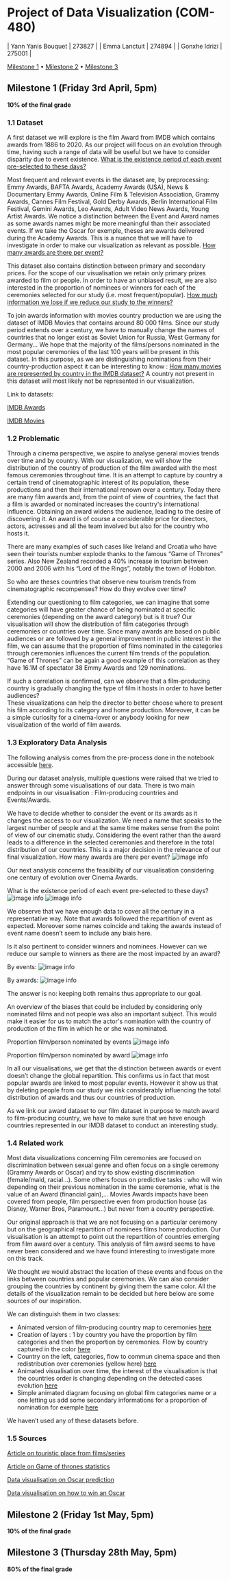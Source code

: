 # Project of Data Visualization (COM-480)

| Yann Yanis Bouquet | 273827 |
| Emma Lanctuit | 274894 |
| Gonxhe Idrizi | 275001 |

[Milestone 1](#milestone-1-friday-3rd-april-5pm) • [Milestone 2](#milestone-2-friday-1st-may-5pm) • [Milestone 3](#milestone-3-thursday-28th-may-5pm)

## Milestone 1 (Friday 3rd April, 5pm)
**10% of the final grade**
### 1.1 Dataset

A first dataset we will explore is the film Award from IMDB which contains awards from 1886 to 2020. As our project will focus on an evolution through time, having such a range of data will be useful but we have to consider disparity due to event existence. [What is the existence period of each event pre-selected to these days?](#13-exploratory-data-analysis)

Most frequent and relevant events in the dataset are, by preprocessing: Emmy Awards, BAFTA Awards, Academy Awards (USA), News & Documentary Emmy Awards, Online Film & Television Association, Grammy Awards, Cannes Film Festival, Gold Derby Awards, Berlin International Film Festival, Gemini Awards, Leo Awards, Adult Video News Awards, Young Artist Awards. We notice a distinction between the Event and Award names as some awards names might be more meaningful than their associated events. If we take the Oscar for exemple, theses are awards delivered during the Academy Awards. This is a nuance that we will have to investigate in order to make our visualization as relevant as possible. [How many awards are there per event?](#13-exploratory-data-analysis)

This dataset also contains distinction between primary and secondary prices. For the scope of our visualisation we retain only primary prizes awarded to film or people. In order to have an unbiased result, we are also interested in the proportion of nominees or winners for each of the ceremonies selected for our study (i.e. most frequent/popular). [How much information we lose if we reduce our study to the winners?](#13-exploratory-data-analysis)

To join awards information with movies country production we are using the dataset of IMDB Movies that contains around 80 000 films. Since our study period extends over a century, we have to manually change the names of countries that no longer exist as Soviet Union for Russia, West Germany for Germany… We hope that the majority of the films/persons nominated in the most popular ceremonies of the last 100 years will be present in this dataset. In this purpose, as we are distinguishing nominations from their country-production aspect it can be interesting to know : [How many movies are represented by country in the IMDB dataset?](#13-exploratory-data-analysis) A country not present in this dataset will most likely not be represented in our visualization.

Link to datasets:

[IMDB Awards](https://www.kaggle.com/iwooloowi/film-awards-imdb)

[IMDB Movies](https://www.kaggle.com/stefanoleone992/imdb-extensive-dataset)

### 1.2 Problematic

Through a cinema perspective, we aspire to analyse general movies trends over time and by country.
With our visualization, we will show the distribution of the country of production of the film awarded with the most famous ceremonies throughout time. It is an attempt to capture by country a certain trend of cinematographic interest of its population, these productions and then their international renown over a century.
Today there are many film awards and, from the point of view of countries, the fact that a film is awarded or nominated increases the country's international influence. Obtaining an award widens the audience, leading to the desire of discovering it. An award is of course a considerable price for directors, actors, actresses and all the team involved but also for the country who hosts it.

There are many examples of such cases like Ireland and Croatia who have seen their tourists number explode thanks to the famous “Game of Thrones” series. Also New Zealand recorded a 40% increase in tourism between 2000 and 2006 with his “Lord of the Rings”, notably the town of Hobbiton.

So who are theses countries that observe new tourism trends from cinematographic recompenses? How do they evolve over time?

Extending our questioning to film categories, we can imagine that some categories will have greater chance of being nominated at specific ceremonies (depending on the award category) but is it true? Our visualisation will show the distribution of film categories through ceremonies or countries over time. Since many awards are based on public audiences or are followed by a general improvement in public interest in the film, we can assume that the proportion of films nominated in the categories through ceremonies influences the current film trends of the population. “Game of Thrones” can be again a good example of this correlation as they have 16.1M of spectator 38 Emmy Awards and 129 nominations.

If such a correlation is confirmed, can we observe that a film-producing country is gradually changing the type of film it hosts in order to have better audiences?  
These visualizations can help the director to better choose where to present his film according to its category and home production.
Moreover, it can be a simple curiosity for a cinema-lover or anybody looking for new visualization of the world of film awards.

### 1.3 Exploratory Data Analysis

The following analysis comes from the pre-process done in the notebook accessible [here](./Preprocess/Data_Analysis_M1.ipynb).

During our dataset analysis, multiple questions were raised that we tried to answer through some visualisations of our data. There is two main endpoints in our visualisation : Film-producing countries and Events/Awards.

We have to decide whether to consider the event or its awards as it changes the access to our visualization. We need a name that speaks to the largest number of people and at the same time makes sense from the point of view of our cinematic study. Considering the event rather than the award leads to a difference in the selected ceremonies and therefore in the total distribution of our countries. This is a major decision in the relevance of our final visualization.
How many awards are there per event?
![image info](./Preprocess/figures/awards_by_event.jpeg)

Our next analysis concerns the feasibility of our visualisation considering one century of evolution over Cinema Awards.

What is the existence period of each event pre-selected to these days?
![image info](./Preprocess/figures/activity_periods_by_awards.jpeg)
![image info](./Preprocess/figures/activity_periods_by_event.jpeg)

We observe that we have enough data to cover all the century in a representative way. Note that awards followed the repartition of event as expected. Moreover some names coincide and taking the awards instead of event name doesn’t seem to include any biais here.

Is it also pertinent to consider winners and nominees. However can we reduce our sample to winners as there are the most impacted by an award?

By events:
![image info](./Preprocess/figures/total_primary_by_event.jpeg)

By awards:
![image info](./Preprocess/figures/total_primary_by_award.jpeg)

The answer is no: keeping both remains thus appropriate to our goal.

An overview of the biases that could be included by considering only nominated films and not people was also an important subject. This would make it easier for us to match the actor's nomination with the country of production of the film in which he or she was nominated.

Proportion film/person nominated by events
![image info](./Preprocess/figures/titles_persons_distributions_by_event.jpeg)

Proportion film/person nominated by award
![image info](./Preprocess/figures/titles_persons_distributions_by_award.jpeg)

In all our visualisations, we get that the distinction between awards or event doesn’t change the global repartition. This confirms us in fact that most popular awards are linked to most popular events. However it show us that by deleting people from our study we risk considerably influencing the total distribution of awards and thus our countries of production.

As we link our award dataset to our film dataset in purpose to match award to film-producing country, we have to make sure that we have enough countries represented in our IMDB dataset to conduct an interesting study.

### 1.4 Related work
Most data visualizations concerning Film ceremonies are focused on discrimination between sexual genre and often focus on a single ceremony (Grammy Awards or Oscar) and try to show existing discrimination (female/mald, racial...).
Some others focus on predictive tasks : who will win depending on their previous nomination in the same ceremonie, what is the value of an Award (financial gain),...
Movies Awards impacts have been covered from people, film perspective even from production house (as Disney, Warner Bros, Paramount…) but never from a country perspective.

Our original approach is that we are not focusing on a particular ceremony but on the geographical repartition of nominees films home production. Our visualisation is an attempt to point out the repartition of countries emerging from film award over a century. This analysis of film award seems to have never been considered and we have found interesting to investigate more on this track.

We thought we would abstract the location of these events and focus on the links between countries and popular ceremonies. We can also consider grouping the countries by continent by giving them the same color. All the details of the visualization remain to be decided but here below are some sources of our inspiration.

We can distinguish them in two classes:
- Animated version of film-producing country map to ceremonies [here](https://66.media.tumblr.com/tumblr_m54xq7uZ6u1rudy45o1_1280.jpg)
- Creation of layers : 1 by country you have the proportion by film categories and then the proportion by ceremonies. Flow by country captured in the color [here](https://twitter.com/cesifoti/status/600649485312761856/photo/1)
- Country on the left, categories, flow to commun cinema space and then redistribution over ceremonies (yellow here) [here](https://www.behance.net/gallery/21476567/Data-Visualisation-Art-Direction-(Oscar-Huerta))
- Animated visualisation over time, the interest of the visualisation is that the countries order is changing depending on the detected cases evolution [here](https://www.instagram.com/p/B-Z2WEVoS7Y/)
- Simple animated diagram focusing on global film categories name or a one letting us add some secondary informations for a proportion of nomination for exemple [here](https://www.pinterest.fr/pin/281263939211265519/?d=t&mjt=login)

We haven’t used any of these datasets before.

### 1.5 Sources
[Article on touristic place from films/series](https://www.cafedeclic.com/article/13-endroits-devenus-tres-touristiques-grace-a-un-film-ou-une-serie/)

[Article on Game of thrones statistics](https://geeko.lesoir.be/2019/04/06/10-chiffres-fous-sur-game-of-thrones/)

[Data visualisation on Oscar prediction](https://towardsdatascience.com/predicting-the-oscars-with-data-viz-e5bb0fd01766)

[Data visualisation on how to win an Oscar](http://blog.dasheroo.com/data-visualization-how-to-win-an-oscar/)

## Milestone 2 (Friday 1st May, 5pm)

**10% of the final grade**




## Milestone 3 (Thursday 28th May, 5pm)

**80% of the final grade**
